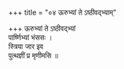 +++
title = "०४ ऊरुभ्यां ते ऽष्ठीवद्भ्याम्"

+++
ऊरुभ्यां ते ऽष्ठीवद्भ्यां  
पार्ष्णिभ्यां भंससः ।  
स्त्रिया जार इव  
पुत्थज्ञीं प्र मृणीमसि ॥